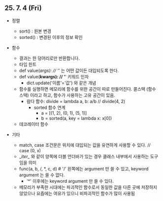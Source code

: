 ## 25. 7. 4 (Fri)

* 정렬
  * sort() : 원본 변경
  * sorted() : 변경된 이후의 정보 확인

* 함수
  * 결과는 한 덩어리로만 반환합니다.
  * 타입 힌트
  * def value(*args): // '*' 는 어떤 값이든 대입되도록 한다.
  * def value(**kwargs): // '**' 키워드 인자
    * dict.update('이름'='값') 와 같은 개념
  * 함수를 실행하면 메모리에 함수를 위한 공간이 따로 만들어진다. 콜스택 (함수스택) 이라고 하고, 함수가 사용하는 고유 공간이 있음.
    * 람다 함수: divide = lambda a, b: a/b // divide(4, 2)
      * sorted 함수 연계
        * a = [(1, 2), (0, 1), (5, 1)]
        * b = sorted(a, key = lambda x: x[0])
  * 데코레이터 함수

* 기타
  * match, case 조건문은 위치에 대입되는 값을 유연하게 사용할 수 있다. // case (0, x)
  * \__iter\__ 와 같이 양쪽에 더블 언더바가 있는 경우 클래스 내부에서 사용하는 도구임을 의미
  * func(a, b, /, *, c, d) # '/' 왼쪽에는 argument 만 쓸 수 있고, keyword argument 는 쓸 수 없다.
    * '*' 이후에는 keyword argument 만 쓸 수 있다.
  * 메모리가 부족한 시대에는 파괴적인 함수로서 동일한 값을 다른 곳에 저장하지 않았으나 요즘에는 여유가 있으니 비파괴적인 함수가 많이 사용됨
